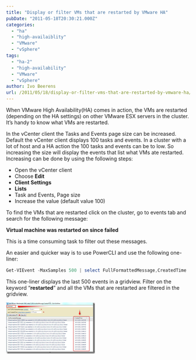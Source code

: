 ```yaml
---
title: "Display or filter VMs that are restarted by VMware HA"
pubDate: "2011-05-18T20:30:21.000Z"
categories: 
  - "ha"
  - "high-availaiblity"
  - "VMware"
  - "vSphere"
tags: 
  - "ha-2"
  - "high-availability"
  - "VMware"
  - "vSphere"
author: Ivo Beerens
url: /2011/05/18/display-or-filter-vms-that-are-restarted-by-vmware-ha/
---
```


When VMware High Availability(HA) comes in action, the VMs are restarted (depending on the HA settings) on other VMware ESX servers in the cluster. It’s handy to know what VMs are restarted.

In the vCenter client the Tasks and Events page size can be increased. Default the vCenter client displays 100 tasks and events. In a cluster with a lot of host and a HA action the 100 tasks and events can be to low. So increasing the size will display the events that list what VMs ate restarted. Increasing can be done by using the following steps:
- Open the vCenter client
- Choose **Edit**
- **Client Settings**
- **Lists**
- Task and Events, Page size
- Increase the value (default value 100)

To find the VMs that are restarted click on the cluster, go to events tab and search for the following message:

**Virtual machine <VM> was restarted on <host> since <hostname> failed**

This is a time consuming task to filter out these messages. 

An easier and quicker way is to use PowerCLI and use the following one-liner:

```powershell
Get-VIEvent -MaxSamples 500 | select FullFormattedMessage,CreatedTime | Out-GridView
```

This one-liner displays the last 500 events in a gridview. Filter on the keyword “**restarted**” and all the VMs that are restarted are filtered in the gridview.

[![image](images/image_thumb1.png "image")](images/image1.png)